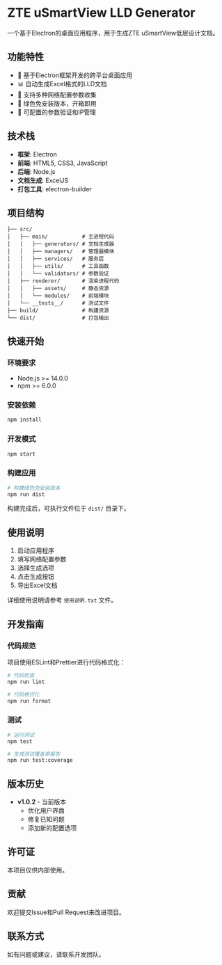 # ZTE uSmartView LLD Generator

一个基于Electron的桌面应用程序，用于生成ZTE uSmartView低层设计文档。

## 功能特性

- 🚀 基于Electron框架开发的跨平台桌面应用
- 📊 自动生成Excel格式的LLD文档
- 🎯 支持多种网络配置参数收集
- 💾 绿色免安装版本，开箱即用
- 🔧 可配置的参数验证和IP管理

## 技术栈

- **框架**: Electron
- **前端**: HTML5, CSS3, JavaScript
- **后端**: Node.js
- **文档生成**: ExcelJS
- **打包工具**: electron-builder

## 项目结构

```
├── src/
│   ├── main/           # 主进程代码
│   │   ├── generators/ # 文档生成器
│   │   ├── managers/   # 管理器模块
│   │   ├── services/   # 服务层
│   │   ├── utils/      # 工具函数
│   │   └── validators/ # 参数验证
│   ├── renderer/       # 渲染进程代码
│   │   ├── assets/     # 静态资源
│   │   └── modules/    # 前端模块
│   └── __tests__/      # 测试文件
├── build/              # 构建资源
└── dist/               # 打包输出
```

## 快速开始

### 环境要求

- Node.js >= 14.0.0
- npm >= 6.0.0

### 安装依赖

```bash
npm install
```

### 开发模式

```bash
npm start
```

### 构建应用

```bash
# 构建绿色免安装版本
npm run dist
```

构建完成后，可执行文件位于 `dist/` 目录下。

## 使用说明

1. 启动应用程序
2. 填写网络配置参数
3. 选择生成选项
4. 点击生成按钮
5. 导出Excel文档

详细使用说明请参考 `使用说明.txt` 文件。

## 开发指南

### 代码规范

项目使用ESLint和Prettier进行代码格式化：

```bash
# 代码检查
npm run lint

# 代码格式化
npm run format
```

### 测试

```bash
# 运行测试
npm test

# 生成测试覆盖率报告
npm run test:coverage
```

## 版本历史

- **v1.0.2** - 当前版本
  - 优化用户界面
  - 修复已知问题
  - 添加新的配置选项

## 许可证

本项目仅供内部使用。

## 贡献

欢迎提交Issue和Pull Request来改进项目。

## 联系方式

如有问题或建议，请联系开发团队。
